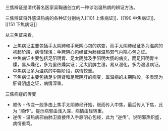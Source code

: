 三焦辨证是清代著名医家吴鞠通创立的一种诊治温热病的辨证方法。

三焦辨证将外感温热病的各种证分别纳入[[101 上焦病证]]、[[190 中焦病证]]、[[151 下焦病证]]

从三焦证来看，
- 上焦病证主要包括手太阴肺和手厥阴心包的病变，而手太阴肺经证多为温病的初起阶段，病情轻浅；手厥阴心包经证为肺经温热邪气内陷心包之证。
- 中焦病证主要包括足阳明胃、足太阴脾及手阳明大肠的病变，而足阳明胃主燥，易从燥化，多为里热燥实证；足太阴脾主湿，易从湿化，多为湿温病证。中焦病证多为温病的中期阶段，病情较重。
- 下焦病证主要包括足少阴肾和足厥阴肝的病变，属温病的末期阶段，多表现为肝肾阴虚之证，病情深重。

三焦病症的传变
- 顺传 - 传变一般多由上焦手太阴肺经开始，继而传入中焦，最后传入下焦，此为 “顺传”。提示病邪由浅入深，病情由轻转重。
- 逆传 - 温热病邪由肺卫直接传入手厥阴心包经，此为 “逆传”。说明邪热炽盛，病情重笃。